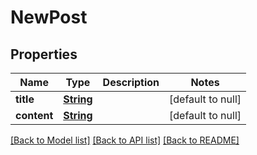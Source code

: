# NewPost
## Properties

Name | Type | Description | Notes
------------ | ------------- | ------------- | -------------
**title** | [**String**](string.md) |  | [default to null]
**content** | [**String**](string.md) |  | [default to null]

[[Back to Model list]](../README.md#documentation-for-models) [[Back to API list]](../README.md#documentation-for-api-endpoints) [[Back to README]](../README.md)

